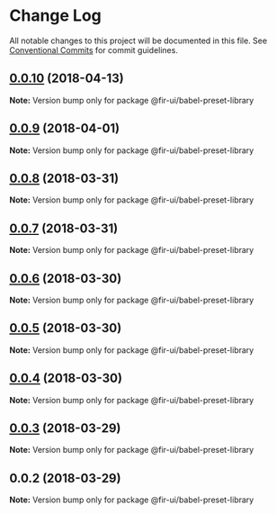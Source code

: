 # Change Log

All notable changes to this project will be documented in this file.
See [Conventional Commits](https://conventionalcommits.org) for commit guidelines.

<a name="0.0.10"></a>
## [0.0.10](https://github.com/fjc0k/fir-ui/compare/@fir-ui/babel-preset-library@0.0.9...@fir-ui/babel-preset-library@0.0.10) (2018-04-13)




**Note:** Version bump only for package @fir-ui/babel-preset-library

<a name="0.0.9"></a>
## [0.0.9](https://github.com/fjc0k/fir-ui/compare/@fir-ui/babel-preset-library@0.0.8...@fir-ui/babel-preset-library@0.0.9) (2018-04-01)




**Note:** Version bump only for package @fir-ui/babel-preset-library

<a name="0.0.8"></a>
## [0.0.8](https://github.com/fjc0k/fir-ui/compare/@fir-ui/babel-preset-library@0.0.7...@fir-ui/babel-preset-library@0.0.8) (2018-03-31)




**Note:** Version bump only for package @fir-ui/babel-preset-library

<a name="0.0.7"></a>
## [0.0.7](https://github.com/fjc0k/fir-ui/compare/@fir-ui/babel-preset-library@0.0.6...@fir-ui/babel-preset-library@0.0.7) (2018-03-31)




**Note:** Version bump only for package @fir-ui/babel-preset-library

<a name="0.0.6"></a>
## [0.0.6](https://github.com/fjc0k/fir-ui/compare/@fir-ui/babel-preset-library@0.0.5...@fir-ui/babel-preset-library@0.0.6) (2018-03-30)




**Note:** Version bump only for package @fir-ui/babel-preset-library

<a name="0.0.5"></a>
## [0.0.5](https://github.com/fjc0k/fir-ui/compare/@fir-ui/babel-preset-library@0.0.4...@fir-ui/babel-preset-library@0.0.5) (2018-03-30)




**Note:** Version bump only for package @fir-ui/babel-preset-library

<a name="0.0.4"></a>
## [0.0.4](https://github.com/fjc0k/fir-ui/compare/@fir-ui/babel-preset-library@0.0.3...@fir-ui/babel-preset-library@0.0.4) (2018-03-30)




**Note:** Version bump only for package @fir-ui/babel-preset-library

<a name="0.0.3"></a>
## [0.0.3](https://github.com/fjc0k/fir-ui/compare/@fir-ui/babel-preset-library@0.0.2...@fir-ui/babel-preset-library@0.0.3) (2018-03-29)




**Note:** Version bump only for package @fir-ui/babel-preset-library

<a name="0.0.2"></a>
## 0.0.2 (2018-03-29)




**Note:** Version bump only for package @fir-ui/babel-preset-library
